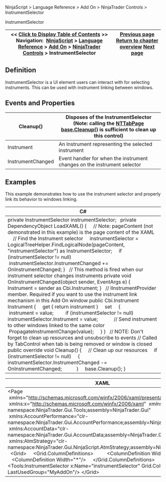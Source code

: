 ﻿
NinjaScript \> Language Reference \> Add On \> NinjaTrader Controls \> InstrumentSelector

InstrumentSelector

| \<\< [Click to Display Table of Contents](instrumentselector.md) \>\> **Navigation:**     [NinjaScript](ninjascript.md) \> [Language Reference](language_reference_wip.md) \> [Add On](add_on.md) \> [NinjaTrader Controls](controls.md) \> InstrumentSelector | [Previous page](atmstrategyselector.md) [Return to chapter overview](controls.md) [Next page](intervalselector.md) |
| --- | --- |
## Definition
InstrumentSelector is a UI element users can interact with for selecting instruments. This can be used with instrument linking between windows.    
 
## Events and Properties

| Cleanup() | Disposes of the InstrumentSelector (Note: calling the [NTTabPage base.Cleanup()](nttabpage_cleanup.md) is sufficient to clean up this control) |
| --- | --- |
| Instrument | An Instrument representing the selected instrument |
| InstrumentChanged | Event handler for when the instrument changes on the instrument selector |

## Examples
This example demonstrates how to use the instrument selector and properly link its behavior to windows linking.
 

| C\# |
| --- |
| private InstrumentSelector instrumentSelector;   private DependencyObject LoadXAML() {      // Note: pageContent (not demonstrated in this example) is the page content of the XAML        // Find the Instrument selector      instrumentSelector \= LogicalTreeHelper.FindLogicalNode(pageContent, "instrumentSelector") as InstrumentSelector;      if (instrumentSelector !\= null)           instrumentSelector.InstrumentChanged \+\= OnInstrumentChanged; }   // This method is fired when our instrument selector changes instruments private void OnInstrumentChanged(object sender, EventArgs e) {      Instrument \= sender as Cbi.Instrument; }   // IInstrumentProvider member. Required if you want to use the instrument link mechanism in this Add On window public Cbi.Instrument Instrument {      get { return instrument }      set      {           instrument \= value;          if (instrumentSelector !\= null)                instrumentSelector.Instrument \= value;             // Send instrument to other windows linked to the same color           PropagateInstrumentChange(value);      } }   // NOTE: Don't forget to clean up resources and unsubscribe to events // Called by TabControl when tab is being removed or window is closed public override void Cleanup() {      // Clean up our resources      if (instrumentSelector !\= null)      {          instrumentSelector.InstrumentChanged \-\= OnInstrumentChanged;            }      base.Cleanup(); } |

| XAML |
| --- |
| \<Page        xmlns\="http://schemas.microsoft.com/winfx/2006/xaml/presentation"  xmlns:x\="http://schemas.microsoft.com/winfx/2006/xaml"  xmlns:Tools\="clr\-namespace:NinjaTrader.Gui.Tools;assembly\=NinjaTrader.Gui"  xmlns:AccountPerformance\="clr\-namespace:NinjaTrader.Gui.AccountPerformance;assembly\=NinjaTrader.Gui"   xmlns:AccountData\="clr\-namespace:NinjaTrader.Gui.AccountData;assembly\=NinjaTrader.Gui"   xmlns:AtmStrategy\="clr\-namespace:NinjaTrader.Gui.NinjaScript.AtmStrategy;assembly\=NinjaTrader.Gui"\>   \<Grid\>      \<Grid.ColumnDefinitions\>           \<ColumnDefinition Width\="Auto"/\>           \<ColumnDefinition Width\="\*"/\>      \</Grid.ColumnDefinitions\>        \<Tools:InstrumentSelector x:Name\="instrumentSelector" Grid.Column\="0" LastUsedGroup\="MyAddOn"/\> \</Grid\> |
